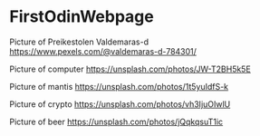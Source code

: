 # FirstOdinWebpage

Picture of Preikestolen Valdemaras-d
https://www.pexels.com/@valdemaras-d-784301/


Picture of computer
https://unsplash.com/photos/JW-T2BH5k5E

Picture of mantis
https://unsplash.com/photos/1t5yuIdfS-k

Picture of crypto
https://unsplash.com/photos/vh3IjuOIwlU

Picture of beer
https://unsplash.com/photos/jQqkqsuT1ic